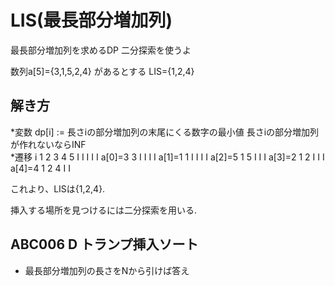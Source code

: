 # LIS(最長部分増加列)

最長部分増加列を求めるDP
二分探索を使うよ

数列a[5]={3,1,5,2,4} があるとする
LIS={1,2,4}

## 解き方
*変数
dp[i] := 長さiの部分増加列の末尾にくる数字の最小値
長さiの部分増加列が作れないならINF  
*遷移
       i 1 2 3 4 5
         I I I I I
a[0]=3   3 I I I I
a[1]=1   1 I I I I
a[2]=5   1 5 I I I
a[3]=2   1 2 I I I
a[4]=4   1 2 4 I I

これより、LISは{1,2,4}.

挿入する場所を見つけるには二分探索を用いる.  

## ABC006 D トランプ挿入ソート
* 最長部分増加列の長さをNから引けば答え


